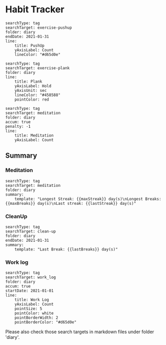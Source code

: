 # Habit Tracker

``` tracker
searchType: tag
searchTarget: exercise-pushup
folder: diary
endDate: 2021-01-31
line:
    title: PushUp
    yAxisLabel: Count
    lineColor: "#d65d0e"
```

``` tracker
searchType: tag
searchTarget: exercise-plank
folder: diary
line:
    title: Plank
    yAxisLabel: Hold
    yAxisUnit: sec
    lineColor: "#458588"
    pointColor: red
```

``` tracker
searchType: tag
searchTarget: meditation
folder: diary
accum: true
penalty: -1
line:
    title: Meditation
    yAxisLabel: Count
```

## Summary
### Meditation
``` tracker
searchType: tag
searchTarget: meditation
folder: diary
summary:
    template: "Longest Streak: {{maxStreak}} day(s)\nLongest Breaks: {{maxBreaks}} day(s)\nLast streak: {{lastStreak}} day(s)"
```

### CleanUp
``` tracker
searchType: tag
searchTarget: clean-up
folder: diary
endDate: 2021-01-31
summary:
    template: "Last Break: {{lastBreaks}} day(s)"
```

### Work log
``` tracker
searchType: tag
searchTarget: work_log
folder: diary
accum: true
startDate: 2021-01-01
line:
    title: Work Log
    yAxisLabel: Count
    pointSize: 5
    pointColor: white
    pointBorderWidth: 2
    pointBorderColor: "#d65d0e"
```

Please also check those search targets in markdown files under folder 'diary'.